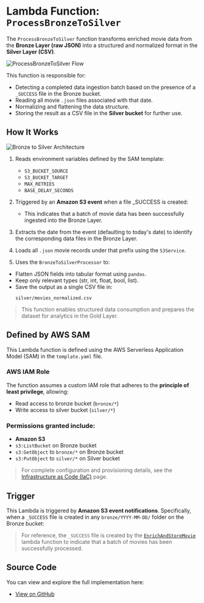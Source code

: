 # Lambda Function: `ProcessBronzeToSilver`

The `ProcessBronzeToSilver` function transforms enriched movie data from the **Bronze Layer (raw JSON)** into a structured and normalized format in the **Silver Layer (CSV)**.

![ProcessBronzeToSilver Flow](/images/ProcessBronzeToSilver.png)

This function is responsible for:

- Detecting a completed data ingestion batch based on the presence of a `_SUCCESS` file in the Bronze bucket.
- Reading all movie `.json` files associated with that date.
- Normalizing and flattening the data structure.
- Storing the result as a CSV file in the **Silver bucket** for further use.


## How It Works

![Bronze to Silver Architecture](/images/diag-bronzeToSilver.png)

1. Reads environment variables defined by the SAM template:
   - `S3_BUCKET_SOURCE`
   - `S3_BUCKET_TARGET`
   - `MAX_RETRIES`
   - `BASE_DELAY_SECONDS`

2. Triggered by an **Amazon S3 event** when a file _SUCCESS is created:
   - This indicates that a batch of movie data has been successfully ingested into the Bronze Layer.

3. Extracts the date from the event (defaulting to today's date) to identify the corresponding data files in the Bronze Layer.

4. Loads all `.json` movie records under that prefix using the `S3Service`.

5. Uses the `BronzeToSilverProcessor` to:
- Flatten JSON fields into tabular format using `pandas`.
- Keep only relevant types (str, int, float, bool, list).
- Save the output as a single CSV file in:
  ```
  silver/movies_normalized.csv
  ```

> This function enables structured data consumption and prepares the dataset for analytics in the Gold Layer.

## Defined by AWS SAM

This Lambda function is defined using the AWS Serverless Application Model (SAM) in the `template.yaml` file.

### AWS IAM Role

The function assumes a custom IAM role that adheres to the **principle of least privilege**, allowing:

- Read access to bronze bucket (`bronze/*`)
- Write access to silver bucket (`silver/*`)

### Permissions granted include:

- **Amazon S3**
- `s3:ListBucket` on Bronze bucket
- `s3:GetObject` to `bronze/*` on Bronze bucket
- `s3:PutObject` to `silver/*` on Silver bucket

> For complete configuration and provisioning details, see the [Infrastructure as Code (IaC)](/guide/projectAspects/iac.md) page.

## Trigger
This Lambda is triggered by **Amazon S3 event notifications**. Specifically, when a `_SUCCESS` file is created in any `bronze/YYYY-MM-DD/` folder on the Bronze bucket:
> For reference, the `_SUCCESS` file is created by the [`EnrichAndStoreMovie`](/guide/projectComponents/lambdas/EnrichAndStoreMovie) lambda function to indicate that a batch of movies has been successfully processed.

## Source Code
You can view and explore the full implementation here:

- [View on GitHub](https://github.com/PauloDalsoto/imdb-serverless-etl/blob/main/lambdas/process_bronze_to_silver/process_bronze_to_silver.py)
